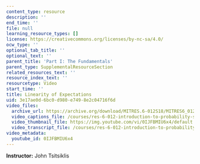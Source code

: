 ```yaml
---
content_type: resource
description: ''
end_time: ''
file: null
learning_resource_types: []
license: https://creativecommons.org/licenses/by-nc-sa/4.0/
ocw_type: ''
optional_tab_title: ''
optional_text: ''
parent_title: 'Part I: The Fundamentals'
parent_type: SupplementalResourceSection
related_resources_text: ''
resource_index_text: ''
resourcetype: Video
start_time: ''
title: Linearity of Expectations
uid: 3e17ae0d-6bc0-d980-e749-8e2c04716f6d
video_files:
  archive_url: https://archive.org/download/MITRES.6-012S18/MITRES6_012S18_L05-11_300k.mp4
  video_captions_file: /courses/res-6-012-introduction-to-probability-spring-2018/86b98e44d6ab5e7e93ed8570eb100e37_0IJFBMIU6x4.vtt
  video_thumbnail_file: https://img.youtube.com/vi/0IJFBMIU6x4/default.jpg
  video_transcript_file: /courses/res-6-012-introduction-to-probability-spring-2018/ece902c7d9b06eae697baded6e66b1db_0IJFBMIU6x4.pdf
video_metadata:
  youtube_id: 0IJFBMIU6x4
---
```


**Instructor:** John Tsitsiklis

